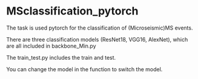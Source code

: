 # MSclassification_pytorch

The task is used pytorch for the classification of (Microseismic)MS events.

There are three classification models (ResNet18, VGG16, AlexNet), which are all included in backbone_Min.py

The train_test.py includes the train and test.

You can change the model in the function to switch the model.
